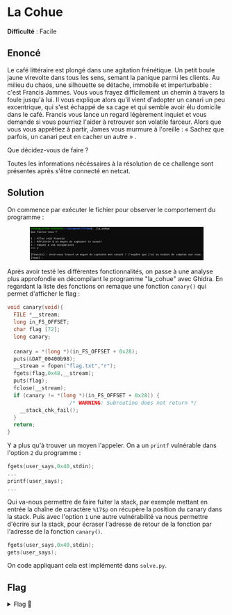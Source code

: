 # La Cohue

**Difficulté** : Facile

## Enoncé

Le café littéraire est plongé dans une agitation frénétique. Un petit boule jaune virevolte dans tous les sens, semant la panique parmi les clients. Au milieu du chaos, une silhouette se détache, immobile et imperturbable : c'est Francis Jammes. Vous vous frayez difficilement un chemin à travers la foule jusqu'à lui. Il vous explique alors qu'il vient d'adopter un canari un peu excentrique, qui s'est échappé de sa cage et qui semble avoir élu domicile dans le café. Francis vous lance un regard légèrement inquiet et vous demande si vous pourriez l'aider à retrouver son volatile farceur. Alors que vous vous apprêtiez à partir, James vous murmure à l'oreille : « Sachez que parfois, un canari peut en cacher un autre » .

Que décidez-vous de faire ?

Toutes les informations nécéssaires à la résolution de ce challenge sont présentes après s'être connecté en netcat.


## Solution

On commence par exécuter le fichier pour observer le comportement du programme :

<p align="center"><img src="Execution du programme.png" alt="Execution du programme" width="400"></p>

Après avoir testé les différentes fonctionnalités, on passe à une analyse plus approfondie en décompilant le programme "la_cohue" avec Ghidra. En regardant la liste des fonctions on remaque une fonction `canary()` qui permet d'afficher le flag :

```c
void canary(void){
  FILE *__stream;
  long in_FS_OFFSET;
  char flag [72];
  long canary;

  canary = *(long *)(in_FS_OFFSET + 0x28);
  puts(&DAT_00400b98);
  __stream = fopen("flag.txt","r");
  fgets(flag,0x48,__stream);
  puts(flag);
  fclose(__stream);
  if (canary != *(long *)(in_FS_OFFSET + 0x28)) {
                    /* WARNING: Subroutine does not return */
    __stack_chk_fail();
  }
  return;
}
```

Y a plus qu'à trouver un moyen l'appeler. On a un `printf` vulnérable dans l'option `2` du programme : 
```c
fgets(user_says,0x40,stdin);
...
printf(user_says);
...
```

Qui va-nous permettre de faire fuiter la stack, par exemple mettant en entrée la chaîne de caractère `%17$p` on récupère la position du canary dans la stack. Puis avec l'option `1` une autre vulnérabilité va nous permettre d'écrire sur la stack, pour écraser l'adresse de retour de la fonction par l'adresse de la fonction `canary()`.

```c
fgets(user_says,0x40,stdin);
gets(user_says);
```

On code appliquant cela est implémenté dans `solve.py`.


## Flag

<details>
<summary> Flag 🚩</summary>

```
404CTF{135_C4N4r15_41M3N7_14_C0MP46N13_N3_135_141553Z_P45_53U15}
```